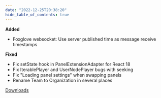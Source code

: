 ```yaml
---
date: "2022-12-25T20:38:20"
hide_table_of_contents: true
---
```

**Added**
- Foxglove websocket: Use server published time as message receive timestamps

**Fixed**
- Fix setState hook in PanelExtensionAdapter for React 18
- Fix IterablePlayer and UserNodePlayer bugs with seeking
- Fix "Loading panel settings" when swapping panels
- Rename Team to Organization in several places

[Downloads](https://github.com/foxglove/studio/releases/tag/v1.35.2)
